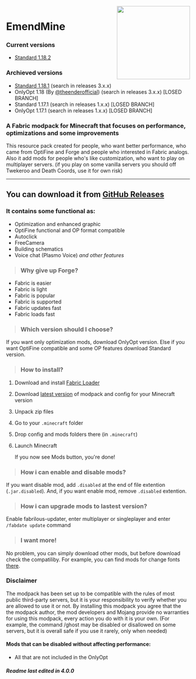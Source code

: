 <img align="right" src="https://i.imgur.com/t8zuPiv.png" height="200" width="200">

# EmendMine

### Current versions
- [Standard 1.18.2](https://github.com/pozitp/emendmine/tree/main)

### Archieved versions
- [Standard 1.18.1](https://github.com/pozitp/emendmine/tree/1.18.1) (search in releases 3.x.x)
- OnlyOpt 1.18 (By [@theenderofficial](https://github.com/TheEnderOfficial)) (search in releases 3.x.x) [LOSED BRANCH]
- Standard 1.17.1 (search in releases 1.x.x) [LOSED BRANCH]
- OnlyOpt 1.17.1 (search in releases 1.x.x) [LOSED BRANCH]

### A Fabric modpack for Minecraft that focuses on performance, optimizations and some improvements

This resource pack created for people, who want better performance, who came from OptiFine and Forge and people who interested in Fabric analogs. Also it add mods for people who's like customization, who want to play on multiplayer servers. (if you play on some vanilla servers you should off Twekeroo and Death Coords, use it for own risk)

* * *

## You can download it from  [GitHub Releases](https://github.com/pozitp/emendmine/releases/latest)

### It contains some functional as:
-   Optimization and enhanced graphic
-   OptiFine functional and OP format compatible
-   Autoclick
-   FreeCamera 
-   Building schematics
-   Voice chat (Plasmo Voice)
    *and other features*

> ### Why give up Forge?
-   Fabric is easier
-   Fabric is light
-   Fabric is popular
-   Fabric is supported
-   Fabric updates fast
-   Fabric loads fast

> ### Which version should I choose?
If you want only optimization mods, download OnlyOpt version. Else if you want OptiFine compatible and some OP features download Standard version.

> ### How to install?
1.  Download and install [Fabric Loader](https://fabricmc.net/use/)
2.  Download [latest version](https://github.com/pozitp/emendmine/releases/latest) of modpack and config for your Minecraft version
3.  Unpack zip files
4.  Go to your ```.minecraft``` folder
6.  Drop config and mods folders there (in ```.minecraft```)
7.  Launch Minecraft

    If you now see Mods button, you're done!

> ### How i can enable and disable mods?
If you want disable mod, add ```.disabled``` at the end of file extention (```.jar.disabled```). And, if you want enable mod, remove ```.disabled``` extention.

> ### How i can upgrade mods to lastest version?
Enable fabrilous-updater, enter multiplayer or singleplayer and enter ```/fabdate update``` command

> ### I want more!
No problem, you can simply download other mods, but before download check the compatiliby. For example, you can find mods for change fonts [there](https://www.curseforge.com/members/robotkoer/projects). 

### Disclaimer

The modpack has been set up to be compatible with the rules of most public third-party servers, but it is your responsibility to verify whether you are allowed to use it or not. By installing this modpack you agree that the the modpack author, the mod developers and Mojang provide no warranties for using this modpack, every action you do with it is your own. (For example, the command /ghost may be disabled or disallowed on some servers, but it is overall safe if you use it rarely, only when needed)

#### Mods that can be disabled without affecting performance:
-   All that are not included in the OnlyOpt

##### Readme last edited in 4.0.0
